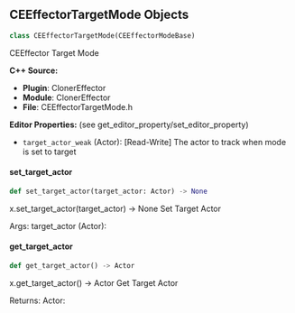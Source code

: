 ## CEEffectorTargetMode Objects

```python
class CEEffectorTargetMode(CEEffectorModeBase)
```

CEEffector Target Mode

**C++ Source:**

- **Plugin**: ClonerEffector
- **Module**: ClonerEffector
- **File**: CEEffectorTargetMode.h

**Editor Properties:** (see get_editor_property/set_editor_property)

- ``target_actor_weak`` (Actor):  [Read-Write] The actor to track when mode is set to target

<a id="unreal.CEEffectorTargetMode.set_target_actor"></a>

#### set_target_actor

```python
def set_target_actor(target_actor: Actor) -> None
```

x.set_target_actor(target_actor) -> None
Set Target Actor

Args:
    target_actor (Actor):

<a id="unreal.CEEffectorTargetMode.get_target_actor"></a>

#### get_target_actor

```python
def get_target_actor() -> Actor
```

x.get_target_actor() -> Actor
Get Target Actor

Returns:
    Actor:

<a id="unreal.CEEffectorTorusType"></a>